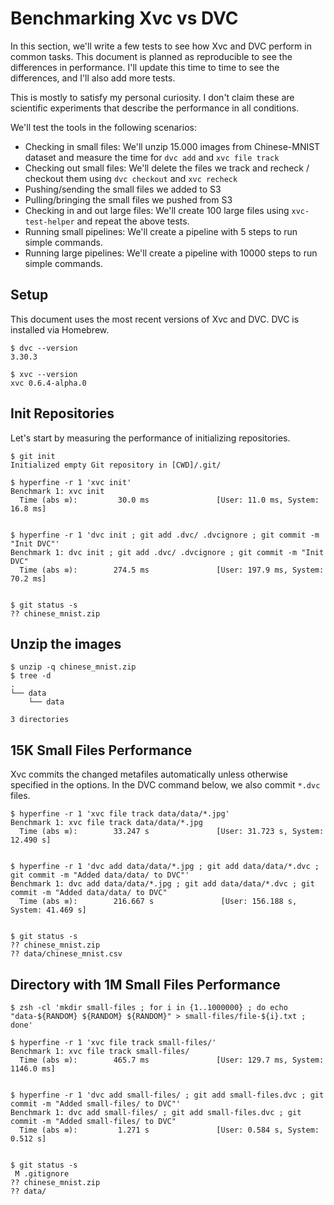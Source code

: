 # Benchmarking Xvc vs DVC

In this section, we'll write a few tests to see how Xvc and DVC perform in common tasks. This document is planned as reproducible to see the differences in performance. I'll update this time to time to see the differences, and I'll also add more tests.

This is mostly to satisfy my personal curiosity. I don't claim these are scientific experiments that describe the performance in all conditions. 

We'll test the tools in the following scenarios:

- Checking in small files: We'll unzip 15.000 images from Chinese-MNIST dataset and measure the time for `dvc add` and `xvc file track`
- Checking out small files: We'll delete the files we track and recheck / checkout them using `dvc checkout`  and `xvc recheck`
- Pushing/sending the small files we added to S3 
- Pulling/bringing the small files we pushed from S3
- Checking in and out large files: We'll create 100 large files using `xvc-test-helper` and repeat the above tests.
- Running small pipelines: We'll create a pipeline with 5 steps to run simple commands.
- Running large pipelines: We'll create a pipeline with 10000 steps to run simple commands. 

## Setup

This document uses the most recent versions of Xvc and DVC. DVC is installed via Homebrew. 

```console
$ dvc --version
3.30.3

$ xvc --version
xvc 0.6.4-alpha.0

```

## Init Repositories

Let's start by measuring the performance of initializing repositories. 

```console
$ git init
Initialized empty Git repository in [CWD]/.git/

$ hyperfine -r 1 'xvc init'
Benchmark 1: xvc init
  Time (abs ≡):         30.0 ms               [User: 11.0 ms, System: 16.8 ms]
 

$ hyperfine -r 1 'dvc init ; git add .dvc/ .dvcignore ; git commit -m "Init DVC"'
Benchmark 1: dvc init ; git add .dvc/ .dvcignore ; git commit -m "Init DVC"
  Time (abs ≡):        274.5 ms               [User: 197.9 ms, System: 70.2 ms]
 

$ git status -s
?? chinese_mnist.zip

```

## Unzip the images

```console
$ unzip -q chinese_mnist.zip
$ tree -d 
.
└── data
    └── data

3 directories

```


## 15K Small Files Performance

Xvc commits the changed metafiles automatically unless otherwise specified in the options. In the DVC command below, we also commit `*.dvc` files.

```console,ignore
$ hyperfine -r 1 'xvc file track data/data/*.jpg'
Benchmark 1: xvc file track data/data/*.jpg
  Time (abs ≡):        33.247 s               [User: 31.723 s, System: 12.490 s]
 

$ hyperfine -r 1 'dvc add data/data/*.jpg ; git add data/data/*.dvc ; git commit -m "Added data/data/ to DVC"'
Benchmark 1: dvc add data/data/*.jpg ; git add data/data/*.dvc ; git commit -m "Added data/data/ to DVC"
  Time (abs ≡):        216.667 s               [User: 156.188 s, System: 41.469 s]
 

$ git status -s
?? chinese_mnist.zip
?? data/chinese_mnist.csv

```

## Directory with 1M Small Files Performance

```console
$ zsh -cl 'mkdir small-files ; for i in {1..1000000} ; do echo "data-${RANDOM} ${RANDOM} ${RANDOM}" > small-files/file-${i}.txt ; done'

$ hyperfine -r 1 'xvc file track small-files/'
Benchmark 1: xvc file track small-files/
  Time (abs ≡):        465.7 ms               [User: 129.7 ms, System: 1146.0 ms]
 

$ hyperfine -r 1 'dvc add small-files/ ; git add small-files.dvc ; git commit -m "Added small-files/ to DVC"'
Benchmark 1: dvc add small-files/ ; git add small-files.dvc ; git commit -m "Added small-files/ to DVC"
  Time (abs ≡):         1.271 s               [User: 0.584 s, System: 0.512 s]
 

$ git status -s
 M .gitignore
?? chinese_mnist.zip
?? data/


